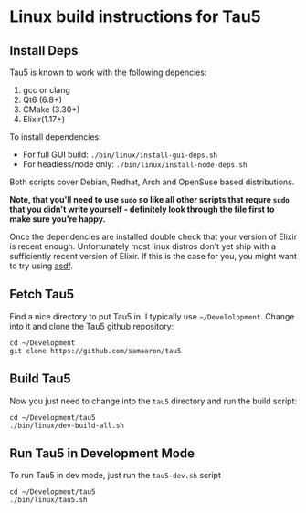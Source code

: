 # Linux build instructions for Tau5

## Install Deps

Tau5 is known to work with the following depencies:

1. gcc or clang
2. Qt6 (6.8+)
3. CMake (3.30+)
4. Elixir(1.17+)

To install dependencies:
- For full GUI build: `./bin/linux/install-gui-deps.sh` 
- For headless/node only: `./bin/linux/install-node-deps.sh`

Both scripts cover Debian, Redhat, Arch and OpenSuse based distributions.

**Note, that you'll need to use `sudo` so like all other scripts that requre `sudo` that you didn't write yourself - definitely look through the file first to make sure you're happy.**

Once the dependencies are installed double check that your version of Elixir is recent enough. Unfortunately most linux distros don't yet ship with a sufficiently recent version of Elixir. If this is the case for you, you might want to try using [asdf](https://github.com/asdf-vm/asdf).

## Fetch Tau5

Find a nice directory to put Tau5 in. I typically use `~/Develolopment`. Change into it and clone the Tau5 github repository:

```
cd ~/Development
git clone https://github.com/samaaron/tau5
```

## Build Tau5

Now you just need to change into the `tau5` directory and run the build script:

```
cd ~/Development/tau5
./bin/linux/dev-build-all.sh
```

## Run Tau5 in Development Mode

To run Tau5 in dev mode, just run the `tau5-dev.sh` script

```
cd ~/Development/tau5
./bin/linux/tau5.sh
```




